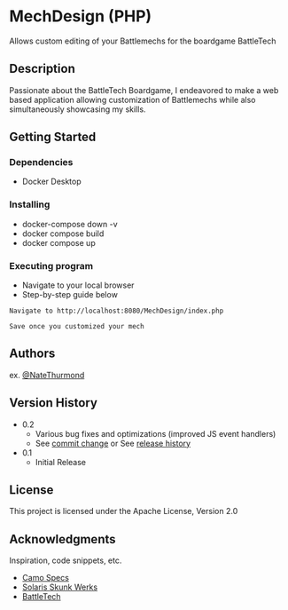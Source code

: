 # MechDesign (PHP)

Allows custom editing of your Battlemechs for the boardgame BattleTech

## Description

Passionate about the BattleTech Boardgame, I endeavored to make a web based application allowing customization of Battlemechs while also simultaneously showcasing my skills.

## Getting Started

### Dependencies

* Docker Desktop

### Installing

* docker-compose down -v
* docker compose build
* docker compose up

### Executing program

* Navigate to your local browser
* Step-by-step guide below
```
Navigate to http://localhost:8080/MechDesign/index.php

Save once you customized your mech
```

## Authors

ex. [@NateThurmond](https://github.com/NateThurmond)

## Version History

* 0.2
    * Various bug fixes and optimizations (improved JS event handlers)
    * See [commit change]() or See [release history]()
* 0.1
    * Initial Release

## License

This project is licensed under the Apache License, Version 2.0

## Acknowledgments

Inspiration, code snippets, etc.
* [Camo Specs](https://camospecs.com/)
* [Solaris Skunk Werks](https://solarisskunkwerks.com/)
* [BattleTech](https://www.battletech.com/)